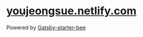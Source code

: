 # [youjeongsue.netlify.com](https://youjeongsue.netlify.com)

Powered by [Gatsby-starter-bee](https://github.com/JaeYeopHan/gatsby-starter-bee)
